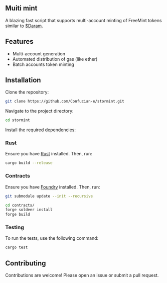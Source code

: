 ## Muiti mint

A blazing fast script that supports multi-account minting of FreeMint tokens similar to [$Daram](https://x.com/daram010).

## Features

- Multi-account generation
- Automated distribution of gas (like ether)
- Batch accounts token minting

## Installation

Clone the repository:

```bash
git clone https://github.com/Confucian-e/stormint.git
```

Navigate to the project directory:

```bash
cd stormint
```

Install the required dependencies:

### Rust

Ensure you have [Rust](https://www.rust-lang.org/tools/install) installed. Then, run:

```bash
cargo build --release
```

### Contracts

Ensure you have [Foundry](https://getfoundry.sh/) installed. Then, run:

```bash
git submodule update --init --recursive

cd contracts/
forge soldeer install
forge build
```

### Testing

To run the tests, use the following command:

```bash
cargo test
```

## Contributing

Contributions are welcome! Please open an issue or submit a pull request.
